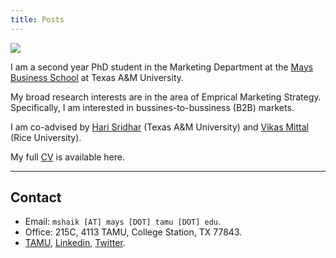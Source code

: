 ```yaml
---
title: Posts
---
```

[<img src="/index-files/muzeeb.jpg"  />](https://muzeeb-shaik.github.io/)


I am a second year PhD student in the Marketing Department at the [Mays Business School](https://mays.tamu.edu/) at Texas A&M University. 

My broad research interests are in the area of Emprical Marketing Strategy. Specifically, I am interested in bussines-to-bussiness (B2B) markets.

I am co-advised by [Hari Sridhar](https://mays.tamu.edu/directory/shriharisridhar/) (Texas A&M University) and [Vikas Mittal](https://business.rice.edu/person/vikas-mittal) (Rice University).

My full [CV](/files/Muzeeb_Shaik_CV.pdf) is available here.

--- 
## Contact

- Email: `mshaik [AT] mays [DOT] tamu [DOT] edu`.
- Office: 215C, 4113 TAMU, College Station, TX  77843.
- [TAMU](https://mays.tamu.edu/directory/mshaik/), [Linkedin](https://www.linkedin.com/in/muzeebshaik/), [Twitter](https://twitter.com/muzeebshaik). 

